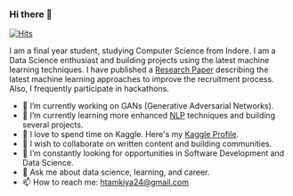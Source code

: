 ### Hi there 👋
[![Hits](https://hits.seeyoufarm.com/api/count/incr/badge.svg?url=https%3A%2F%2Fgithub.com%2Fharsht24%2Fhit-counter)](https://hits.seeyoufarm.com)

I am a final year student, studying Computer Science from Indore. I am a Data Science enthusiast and building projects using the latest machine learning techniques. I have published a <a href='http://www.jetir.org/view?paper=JETIR2006237'>Research Paper</a> describing the latest machine learning approaches to improve the recruitment process. Also, I frequently participate in hackathons.

* 🔭 I’m currently working on GANs (Generative Adversarial Networks).
* 🌱 I’m currently learning more enhanced <a href='https://github.com/harsht24/Natural-Language-Processing'>NLP</a> techniques and building several projects.
* 🎩 I love to spend time on Kaggle. Here's my <a href='https://www.kaggle.com/htamkiya24'>Kaggle Profile</a>. 
* 👯 I wish to collaborate on written content and building communities.
* 🤔 I’m constantly looking for opportunities in Software Development and Data Science.
* 💬 Ask me about data science, learning, and career.
* 📫 How to reach me: htamkiya24@gmail.com

